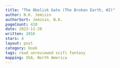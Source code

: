 ```yaml
---
title: "The Obelisk Gate (The Broken Earth, #2)"
author: N.K. Jemisin
authorSort: Jemisin, N.K.
pageCount: 410
date: 2022-11-20
written: 2016
stars: 4
layout: post
category: book
tags: read unreviewed scifi fantasy
mapping: USA, North America
---
```

